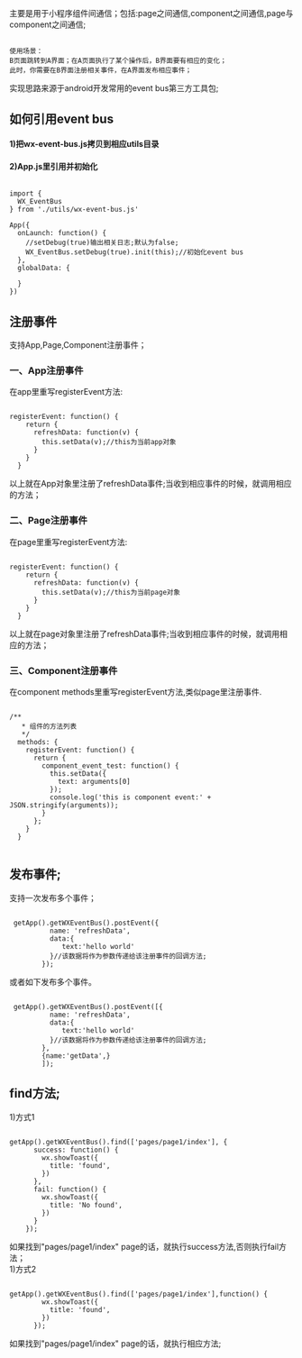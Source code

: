 主要是用于小程序组件间通信；包括:page之间通信,component之间通信,page与component之间通信;
<pre><code>  
使用场景：
B页面跳转到A界面；在A页面执行了某个操作后，B界面要有相应的变化；
此时，你需要在B界面注册相关事件，在A界面发布相应事件；
</code></pre>
实现思路来源于android开发常用的event bus第三方工具包;
## 如何引用event bus
   #### 1)把wx-event-bus.js拷贝到相应utils目录
   #### 2)App.js里引用并初始化
<pre><code>   
import {
  WX_EventBus
} from './utils/wx-event-bus.js'

App({
  onLaunch: function() {
    //setDebug(true)输出相关日志;默认为false;
    WX_EventBus.setDebug(true).init(this);//初始化event bus
  },
  globalData: {

  }
})
</code></pre>
## 注册事件
支持App,Page,Component注册事件；
### 一、App注册事件
在app里重写registerEvent方法:
<pre><code>
registerEvent: function() {
    return {
      refreshData: function(v) {
        this.setData(v);//this为当前app对象
      }
    }
  }
</code></pre>
以上就在App对象里注册了refreshData事件;当收到相应事件的时候，就调用相应的方法；
### 二、Page注册事件
在page里重写registerEvent方法:
<pre><code>
registerEvent: function() {
    return {
      refreshData: function(v) {
        this.setData(v);//this为当前page对象
      }
    }
  }
</code></pre>
以上就在page对象里注册了refreshData事件;当收到相应事件的时候，就调用相应的方法；

### 三、Component注册事件
在component methods里重写registerEvent方法,类似page里注册事件.
<pre><code>
/**
   * 组件的方法列表
   */
  methods: {
    registerEvent: function() {
      return {
        component_event_test: function() {
          this.setData({
            text: arguments[0]
          });
          console.log('this is component event:' + JSON.stringify(arguments));
        }
      };
    }
  }
  </code></pre>
 ## 发布事件;
 支持一次发布多个事件；
 
<pre><code>
 getApp().getWXEventBus().postEvent({
          name: 'refreshData',
          data:{
             text:'hello world'
          }//该数据将作为参数传递给该注册事件的回调方法;
        });
</code></pre>
或者如下发布多个事件。
 <pre><code>
 getApp().getWXEventBus().postEvent([{
          name: 'refreshData',
          data:{
             text:'hello world'
          }//该数据将作为参数传递给该注册事件的回调方法;
        },
        {name:'getData',}
        ]);
</code></pre>
## find方法;
1)方式1
<pre><code>
getApp().getWXEventBus().find(['pages/page1/index'], {
      success: function() {
        wx.showToast({
          title: 'found',
        })
      },
      fail: function() {
        wx.showToast({
          title: 'No found',
        })
      }
    });
</code></pre>
如果找到"pages/page1/index" page的话，就执行success方法,否则执行fail方法；
<br/>
1)方式2
<pre><code>
getApp().getWXEventBus().find(['pages/page1/index'],function() {
        wx.showToast({
          title: 'found',
        })
      });
</code></pre>
如果找到"pages/page1/index" page的话，就执行相应方法;
